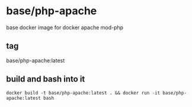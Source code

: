 # base/php-apache

base docker image for docker apache mod-php

## tag
base/php-apache:latest

## build and bash into it
```
docker build -t base/php-apache:latest . && docker run -it base/php-apache:latest bash
```
